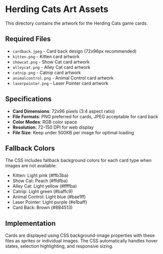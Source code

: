 # Herding Cats Art Assets

This directory contains the artwork for the Herding Cats game cards.

## Required Files

- `cardback.jpeg` - Card back design (72x96px recommended)
- `kitten.png` - Kitten card artwork 
- `showcat.png` - Show Cat card artwork
- `alleycat.png` - Alley Cat card artwork  
- `catnip.png` - Catnip card artwork
- `animalcontrol.png` - Animal Control card artwork
- `laserpointer.png` - Laser Pointer card artwork

## Specifications

- **Card Dimensions**: 72x96 pixels (3:4 aspect ratio)
- **File Formats**: PNG preferred for cards, JPEG acceptable for card back
- **Color Modes**: RGB color space
- **Resolution**: 72-150 DPI for web display
- **File Size**: Keep under 500KB per image for optimal loading

## Fallback Colors

The CSS includes fallback background colors for each card type when images are not available:

- Kitten: Light pink (#ffb3ba)
- Show Cat: Peach (#ffdfba)  
- Alley Cat: Light yellow (#ffffba)
- Catnip: Light green (#baffc9)
- Animal Control: Light blue (#bae1ff)
- Laser Pointer: Light purple (#e1baff)
- Card Back: Brown (#8B4513)

## Implementation

Cards are displayed using CSS background-image properties with these files as sprites or individual images. The CSS automatically handles hover states, selection highlighting, and responsive sizing.